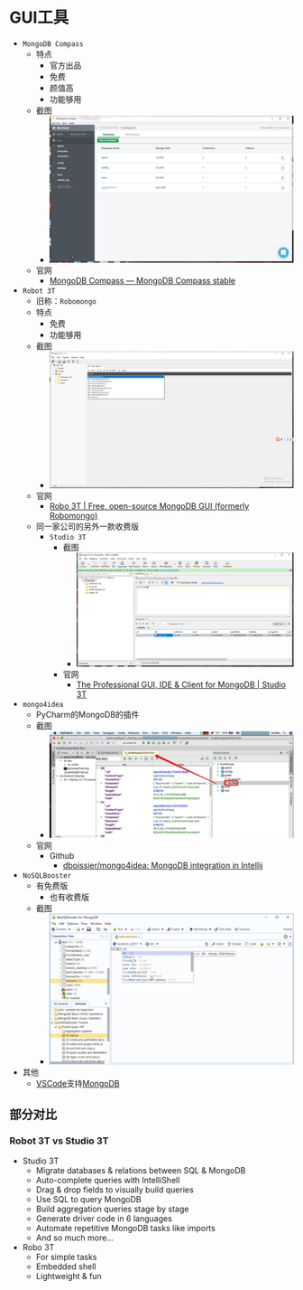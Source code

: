 # GUI工具

* `MongoDB Compass`
  * 特点
    * 官方出品
    * 免费
    * 颜值高
    * 功能够用
  * 截图
    * ![mongodb_screenshot_demo](../../../assets/img/mongodb_screenshot_demo.png)
  * 官网
    * [MongoDB Compass — MongoDB Compass stable](https://docs.mongodb.com/compass/current/)
* `Robot 3T`
  * 旧称：`Robomongo`
  * 特点
    * 免费
    * 功能够用
  * 截图
    * ![robot3t_screenshot_demo](../../../assets/img/robot3t_screenshot_demo.png)
  * 官网
    * [Robo 3T | Free, open-source MongoDB GUI (formerly Robomongo)](https://robomongo.org)
  * 同一家公司的另外一款收费版
    * `Studio 3T`
      * 截图
        * ![studio3t_screenshot_demo](../../../assets/img/studio3t_screenshot_demo.png)
      * 官网
        * [The Professional GUI, IDE & Client for MongoDB | Studio 3T](https://studio3t.com)
* `mongo4idea`
  * PyCharm的MongoDB的插件
  * 截图
    * ![mongo4idea_screenshot_demo](../../../assets/img/mongo4idea_screenshot_demo.png)
  * 官网
    * Github
      * [dboissier/mongo4idea: MongoDB integration in Intellij](https://github.com/dboissier/mongo4idea)
* `NoSQLBooster`
  * 有免费版
    * 也有收费版
  * 截图
    * ![nosqlbooster_screenshot_demo](../../../assets/img/nosqlbooster_screenshot_demo.gif)
* 其他
  * [VSCode](https://book.crifan.com/books/best_editor_vscode/website/)支持[MongoDB](https://code.visualstudio.com/docs/azure/mongodb)

## 部分对比

### Robot 3T vs Studio 3T

* Studio 3T
  * Migrate databases & relations between SQL & MongoDB
  * Auto-complete queries with IntelliShell
  * Drag & drop fields to visually build queries
  * Use SQL to query MongoDB
  * Build aggregation queries stage by stage
  * Generate driver code in 6 languages
  * Automate repetitive MongoDB tasks like imports
  * And so much more...
* Robo 3T
  * For simple tasks
  * Embedded shell
  * Lightweight & fun
